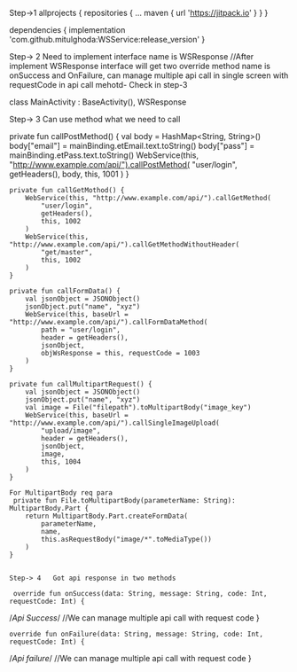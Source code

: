 
Step->1
allprojects {
		repositories {
			...
			maven { url 'https://jitpack.io' }
		}
	}
    
dependencies {
    implementation 'com.github.mitulghoda:WSService:release_version'
}

Step-> 2
   Need to implement interface name is WSResponse
   //After implement WSResponse interface will get two override method name is onSuccess and OnFailure,
   can manage multiple api call in single screen with requestCode in api call mehotd- Check in step-3
   
   class MainActivity : BaseActivity(), WSResponse
       
Step-> 3
Can use method what we need to call 

private fun callPostMethod() {
        val body = HashMap<String, String>()
        body["email"] = mainBinding.etEmail.text.toString()
        body["pass"] = mainBinding.etPass.text.toString()
        WebService(this, "http://www.example.com/api/").callPostMethod(
            "user/login",
            getHeaders(),
            body,
            this, 1001
        )
    }

    private fun callGetMothod() {
        WebService(this, "http://www.example.com/api/").callGetMethod(
            "user/login",
            getHeaders(),
            this, 1002
        )
        WebService(this, "http://www.example.com/api/").callGetMethodWithoutHeader(
            "get/master",
            this, 1002
        )
    }

    private fun callFormData() {
        val jsonObject = JSONObject()
        jsonObject.put("name", "xyz")
        WebService(this, baseUrl = "http://www.example.com/api/").callFormDataMethod(
            path = "user/login",
            header = getHeaders(),
            jsonObject,
            objWsResponse = this, requestCode = 1003
        )
    }

    private fun callMultipartRequest() {
        val jsonObject = JSONObject()
        jsonObject.put("name", "xyz")
        val image = File("filepath").toMultipartBody("image_key")
        WebService(this, baseUrl = "http://www.example.com/api/").callSingleImageUpload(
            "upload/image",
            header = getHeaders(),
            jsonObject,
            image,
            this, 1004
        )
    }
    
    For MultipartBody req para
     private fun File.toMultipartBody(parameterName: String): MultipartBody.Part {
        return MultipartBody.Part.createFormData(
            parameterName,
            name,
            this.asRequestBody("image/*".toMediaType())
        )
    }
    
    
    Step-> 4   Got api response in two methods
    
     override fun onSuccess(data: String, message: String, code: Int, requestCode: Int) {
/*Api Success*/
//We can manage multiple api call with request code
    }

    override fun onFailure(data: String, message: String, code: Int, requestCode: Int) {
/*Api failure*/
        //We can manage multiple api call with request code
    }
 
